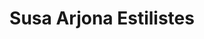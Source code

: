 ---
title: "Susa Arjona Estilistes"
url: /torrent/susa-arjona-estilistes-carrer-de-musico-jose-orti-soriano/
shop: Kosmetik
---